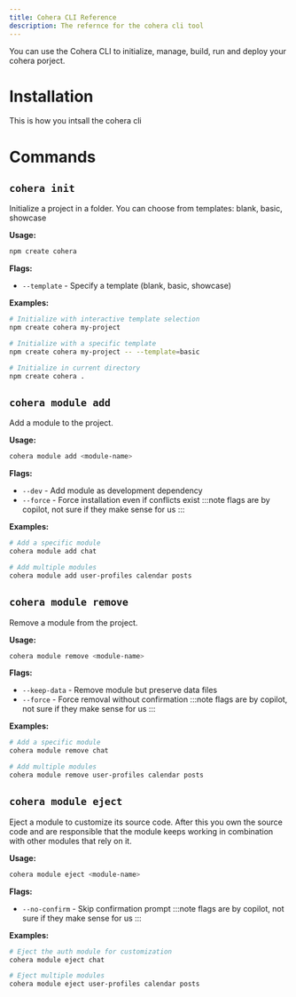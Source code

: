 ```yaml
---
title: Cohera CLI Reference
description: The refernce for the cohera cli tool
---
```


You can use the Cohera CLI to initialize, manage, build, run and deploy your cohera porject.

# Installation
This is how you intsall the cohera cli

# Commands
## `cohera init`
Initialize a project in a folder. You can choose from templates: blank, basic, showcase

**Usage:**
```bash
npm create cohera
```

**Flags:**
- `--template` - Specify a template (blank, basic, showcase)

**Examples:**
```bash
# Initialize with interactive template selection
npm create cohera my-project

# Initialize with a specific template
npm create cohera my-project -- --template=basic

# Initialize in current directory
npm create cohera .
```

## `cohera module add`
Add a module to the project.

**Usage:**
```bash
cohera module add <module-name>
```

**Flags:**
- `--dev` - Add module as development dependency
- `--force` - Force installation even if conflicts exist
:::note
flags are by copilot, not sure if they make sense for us
:::

**Examples:**
```bash
# Add a specific module
cohera module add chat

# Add multiple modules
cohera module add user-profiles calendar posts
```

## `cohera module remove`
Remove a module from the project.

**Usage:**
```bash
cohera module remove <module-name>
```

**Flags:**
- `--keep-data` - Remove module but preserve data files
- `--force` - Force removal without confirmation
:::note
flags are by copilot, not sure if they make sense for us
:::

**Examples:**
```bash
# Add a specific module
cohera module remove chat

# Add multiple modules
cohera module remove user-profiles calendar posts
```


## `cohera module eject`
Eject a module to customize its source code. After this you own the source code and are responsible that the module keeps working in combination with other modules that rely on it.

**Usage:**
```bash
cohera module eject <module-name>
```

**Flags:**
- `--no-confirm` - Skip confirmation prompt
:::note
flags are by copilot, not sure if they make sense for us
:::

**Examples:**
```bash
# Eject the auth module for customization
cohera module eject chat

# Eject multiple modules
cohera module eject user-profiles calendar posts
```
